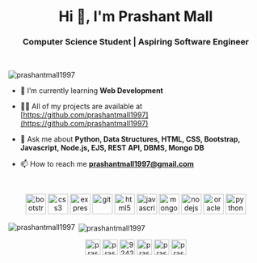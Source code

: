 <h1 align="center">Hi 👋, I'm Prashant Mall</h1>
<h3 align="center">Computer Science Student | Aspiring Software Engineer</h3>

<br>
<p align="left"> <img src="https://komarev.com/ghpvc/?username=prashantmall1997" alt="prashantmall1997" /> </p>

- 🌱 I’m currently learning **Web Development**

- 👨‍💻 All of my projects are available at [https://github.com/prashantmall1997](https://github.com/prashantmall1997)

- 💬 Ask me about **Python, Data Structures, HTML, CSS, Bootstrap, Javascript, Node.js, EJS, REST API, DBMS, Mongo DB**

- 📫 How to reach me **prashantmall1997@gmail.com**

<br>

<p align="center"><img src="https://devicons.github.io/devicon/devicon.git/icons/bootstrap/bootstrap-plain.svg" alt="bootstrap" width="40" height="40"/> <img src="https://devicons.github.io/devicon/devicon.git/icons/css3/css3-original-wordmark.svg" alt="css3" width="40" height="40"/> <img src="https://devicons.github.io/devicon/devicon.git/icons/express/express-original-wordmark.svg" alt="express" width="40" height="40"/> <img src="https://www.vectorlogo.zone/logos/git-scm/git-scm-icon.svg" alt="git" width="40" height="40"/> <img src="https://devicons.github.io/devicon/devicon.git/icons/html5/html5-original-wordmark.svg" alt="html5" width="40" height="40"/> <img src="https://devicons.github.io/devicon/devicon.git/icons/javascript/javascript-original.svg" alt="javascript" width="40" height="40"/> <img src="https://devicons.github.io/devicon/devicon.git/icons/mongodb/mongodb-original-wordmark.svg" alt="mongodb" width="40" height="40"/> <img src="https://devicons.github.io/devicon/devicon.git/icons/nodejs/nodejs-original-wordmark.svg" alt="nodejs" width="40" height="40"/> <img src="https://devicons.github.io/devicon/devicon.git/icons/oracle/oracle-original.svg" alt="oracle" width="40" height="40"/> <img src="https://devicons.github.io/devicon/devicon.git/icons/python/python-original.svg" alt="python" width="40" height="40"/></p><p><img align="left" src="https://github-readme-stats.vercel.app/api/top-langs/?username=prashantmall1997&layout=compact&hide=html" alt="prashantmall1997" /></p>

<p>&nbsp;<img align="center" src="https://github-readme-stats.vercel.app/api?username=prashantmall1997&show_icons=true" alt="prashantmall1997" /></p>

<p align="center">
<a href="https://twitter.com/prashantmall97" target="blank"><img align="center" src="https://cdn.jsdelivr.net/npm/simple-icons@3.0.1/icons/twitter.svg" alt="prashantmall97" height="30" width="30" /></a>
<a href="https://linkedin.com/in/prashantmall1997" target="blank"><img align="center" src="https://cdn.jsdelivr.net/npm/simple-icons@3.0.1/icons/linkedin.svg" alt="prashantmall1997" height="30" width="30" /></a>
<a href="https://stackoverflow.com/users/9242694" target="blank"><img align="center" src="https://cdn.jsdelivr.net/npm/simple-icons@3.0.1/icons/stackoverflow.svg" alt="9242694" height="30" width="30" /></a>
<a href="https://fb.com/prashantmall1997" target="blank"><img align="center" src="https://cdn.jsdelivr.net/npm/simple-icons@3.0.1/icons/facebook.svg" alt="prashantmall1997" height="30" width="30" /></a>
<a href="https://instagram.com/prashant.mall" target="blank"><img align="center" src="https://cdn.jsdelivr.net/npm/simple-icons@3.0.1/icons/instagram.svg" alt="prashant.mall" height="30" width="30" /></a>
<a href="https://www.youtube.com/c/prashantmall1997" target="blank"><img align="center" src="https://cdn.jsdelivr.net/npm/simple-icons@3.0.1/icons/youtube.svg" alt="prashantmall1997" height="30" width="30" /></a>
</p>
